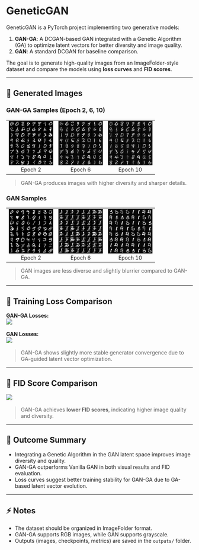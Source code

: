 # GeneticGAN

GeneticGAN is a PyTorch project implementing two generative models:

1. **GAN-GA**: A DCGAN-based GAN integrated with a Genetic Algorithm (GA) to optimize latent vectors for better diversity and image quality.
2. **GAN**: A standard DCGAN for baseline comparison.

The goal is to generate high-quality images from an ImageFolder-style dataset and compare the models using **loss curves** and **FID scores**.

---

## 🔹 Generated Images

### GAN-GA Samples (Epoch 2, 6, 10)

<table>
<tr>
  <td align="center"><img src="output/gan_ga/sample_1_63.png" width="120"/><br>Epoch 2</td>
  <td align="center"><img src="output/gan_ga/sample_5_315.png" width="120"/><br>Epoch 6</td>
  <td align="center"><img src="output/gan_ga/sample_9_567.png" width="120"/><br>Epoch 10</td>
</tr>
</table>

> GAN-GA produces images with higher diversity and sharper details.

### GAN Samples

<table>
<tr>
  <td align="center"><img src="output/gan/sample_1_63 (1).png" width="120"/><br>Epoch 2</td>
  <td align="center"><img src="output/gan/sample_7_441 (1).png" width="120"/><br>Epoch 6</td>
  <td align="center"><img src="output/gan/sample_9_567 (1).png" width="120"/><br>Epoch 10</td>
</tr>
</table>

> GAN images are less diverse and slightly blurrier compared to GAN-GA.

---

## 🔹 Training Loss Comparison

**GAN-GA Losses:**  
<img src="gan_ga_losses.png" width="400"/>  

**GAN Losses:**  
<img src="gan_losses.png" width="400"/>  

> GAN-GA shows slightly more stable generator convergence due to GA-guided latent vector optimization.

---

## 🔹 FID Score Comparison

<img src="fid_comparison.png" width="400"/>  

> GAN-GA achieves **lower FID scores**, indicating higher image quality and diversity.

---

## 🔹 Outcome Summary

- Integrating a Genetic Algorithm in the GAN latent space improves image diversity and quality.  
- GAN-GA outperforms Vanilla GAN in both visual results and FID evaluation.  
- Loss curves suggest better training stability for GAN-GA due to GA-based latent vector evolution.

---

## ⚡ Notes

- The dataset should be organized in ImageFolder format.  
- GAN-GA supports RGB images, while GAN supports grayscale.  
- Outputs (images, checkpoints, metrics) are saved in the `outputs/` folder.  

